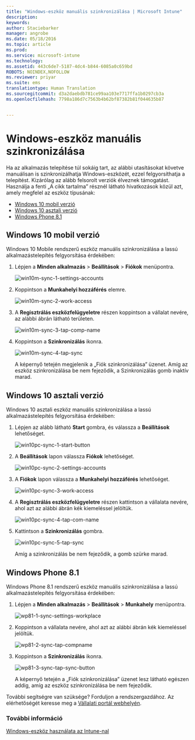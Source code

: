 ```yaml
---
title: "Windows-eszköz manuális szinkronizálása | Microsoft Intune"
description: 
keywords: 
author: Staciebarker
manager: angrobe
ms.date: 05/18/2016
ms.topic: article
ms.prod: 
ms.service: microsoft-intune
ms.technology: 
ms.assetid: 443c6de7-5187-4dc4-b844-6085a0c659bd
ROBOTS: NOINDEX,NOFOLLOW
ms.reviewer: priyar
ms.suite: ems
translationtype: Human Translation
ms.sourcegitcommit: d3a2daebdb781ce99aa103e7717ffa1b0297cb3a
ms.openlocfilehash: 7798a186d7c7563b4b62bf87382b81f044635b87


---
```



# Windows-eszköz manuális szinkronizálása
Ha az alkalmazás telepítése túl sokáig tart, az alábbi utasításokat követve manuálisan is szinkronizálhatja Windows-eszközét, ezzel felgyorsíthatja a telepítést. Kizárólag az alább felsorolt verziók élveznek támogatást. Használja a fenti „A cikk tartalma” résznél látható hivatkozások közül azt, amely megfelel az eszköz típusának:

* [Windows 10 mobil verzió](#windows-10-mobile)
* [Windows 10 asztali verzió](#windows-10-desktop)
* [Windows Phone 8.1](#windows-phone-8-1)


## Windows 10 mobil verzió
Windows 10 Mobile rendszerű eszköz manuális szinkronizálása a lassú alkalmazástelepítés felgyorsítása érdekében:

1. Lépjen a **Minden alkalmazás** > **Beállítások** > **Fiókok** menüpontra.

    ![win10m-sync-1-settings-accounts](./media/win10m-sync-1-settings-accounts.png)

2. Koppintson a **Munkahelyi hozzáférés** elemre.

    ![win10m-sync-2-work-access](./media/win10m-sync-2-work-access.png)

3. A **Regisztrálás eszközfelügyeletre** részen koppintson a vállalat nevére, az alábbi ábrán látható területen.

    ![win10m-sync-3-tap-comp-name](./media/win10m-sync-3-tap-comp-name.png)

4. Koppintson a **Szinkronizálás** ikonra.

    ![win10m-sync-4-tap-sync](./media/win10m-sync-4-tap-sync.png)

    A képernyő tetején megjelenik a „Fiók szinkronizálása” üzenet. Amíg az eszköz szinkronizálása be nem fejeződik, a Szinkronizálás gomb inaktív marad.

## Windows 10 asztali verzió
Windows 10 asztali eszköz manuális szinkronizálása a lassú alkalmazástelepítés felgyorsítása érdekében:

1. Lépjen az alább látható **Start** gombra, és válassza a **Beállítások** lehetőséget.

    ![win10pc-sync-1-start-button](./media/win10pc-sync-1-start-button.png)

2. A **Beállítások** lapon válassza **Fiókok** lehetőséget.

    ![win10pc-sync-2-settings-accounts](./media/win10pc-sync-2-settings-accounts.png)

3. A **Fiókok** lapon válassza a **Munkahelyi hozzáférés** lehetőséget.

    ![win10pc-sync-3-work-access](./media/win10pc-sync-3-work-access.png)

4. A **Regisztrálás eszközfelügyeletre** részen kattintson a vállalata nevére, ahol azt az alábbi ábrán kék kiemeléssel jelöltük.

    ![win10pc-sync-4-tap-com-name](./media/win10pc-sync-4-tap-com-name.png)

5. Kattintson a **Szinkronizálás** gombra.

    ![win10pc-sync-5-tap-sync](./media/win10pc-sync-5-tap-sync.png)

   Amíg a szinkronizálás be nem fejeződik, a gomb szürke marad.

## Windows Phone 8.1
Windows Phone 8.1 rendszerű eszköz manuális szinkronizálása a lassú alkalmazástelepítés felgyorsítása érdekében:

1. Lépjen a **Minden alkalmazás** > **Beállítások** > **Munkahely** menüpontra.

    ![wp81-1-sync-settings-workplace](./media/wp81-1-sync-settings-workplace.png)

2. Koppintson a vállalata nevére, ahol azt az alábbi ábrán kék kiemeléssel jelöltük.

    ![wp81-2-sync-tap-compname](./media/wp81-2-sync-tap-compname.png)

3. Koppintson a **Szinkronizálás** ikonra.

    ![wp81-3-sync-tap-sync-button](./media/wp81-3-sync-tap-sync-button.png)

   A képernyő tetején a „Fiók szinkronizálása” üzenet lesz látható egészen addig, amíg az eszköz szinkronizálása be nem fejeződik.

További segítségre van szüksége? Forduljon a rendszergazdához. Az elérhetőségét keresse meg a [Vállalati portál webhelyén](http://portal.manage.microsoft.com).

### További információ
[Windows-eszköz használata az Intune-nal](using-your-windows-device-with-intune.md)



<!--HONumber=Aug16_HO4-->


